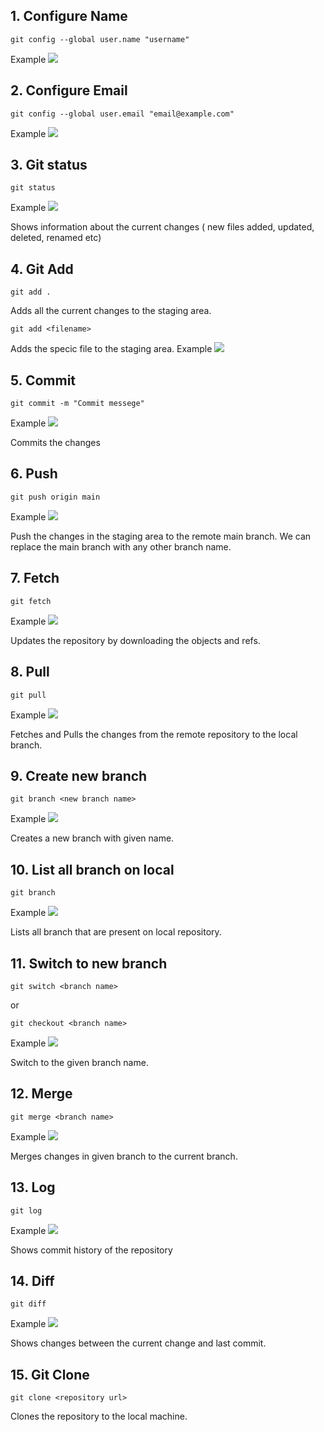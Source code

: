 ## 1. Configure Name
```
git config --global user.name "username"
```
Example
![](./Task1/1_gitConfigName.jpg)

## 2. Configure Email
```
git config --global user.email "email@example.com"
```
Example
![](./Task1/2_gitConfigEmail.jpg)

## 3. Git status
```
git status
```
Example
![](./Task1/3_gitStatus.jpg)

Shows information about the current changes ( new files added, updated, deleted, renamed etc)

## 4. Git Add
```
git add .
```
Adds all the current changes to the staging area.

```
git add <filename>
```
Adds the specic file to the staging area.
Example
![](./Task1/4_gitAdd.jpg)

## 5. Commit
```
git commit -m "Commit messege"
```
Example
![](./Task1/5_gitCommit.jpg)

Commits the changes

## 6. Push

```
git push origin main
```
Example
![](./Task1/6_gitPush.jpg)

Push the changes in the staging area to the remote main branch. We can replace the main branch with any other branch name.

## 7. Fetch

```
git fetch
```
Example
![](./Task1/7_gitFetch.jpg)

Updates the repository by downloading the objects and refs.

## 8. Pull

```
git pull
```
Example
![](./Task1/8_gitPull.jpg)

Fetches and Pulls the changes from the remote repository to the local branch.

## 9. Create new branch

```
git branch <new branch name>
```
Example
![](./Task1/9_createBranch.jpg)

Creates a new branch with given name.

## 10. List all branch on local

```
git branch
```
Example
![](./Task1/10_listBranchOnLocal.jpg)

Lists all branch that are present on local repository.

## 11. Switch to new branch

```
git switch <branch name>
```
or
```
git checkout <branch name>
```
Example
![](./Task1/11_checkoutNewBranch.jpg)

Switch to the given branch name.

## 12. Merge

```
git merge <branch name>
```
Example
![](./Task1/12_gitMerge.jpg)

Merges changes in given branch to the current branch.

## 13. Log

```
git log
```
Example
![](./Task1/13_gitLog.jpg)

Shows commit history of the repository

## 14. Diff

```
git diff
```
Example
![](./Task1/14_gitDiff.jpg)

Shows changes between the current change and last commit.

## 15. Git Clone
```
git clone <repository url>
```
Clones the repository to the local machine.